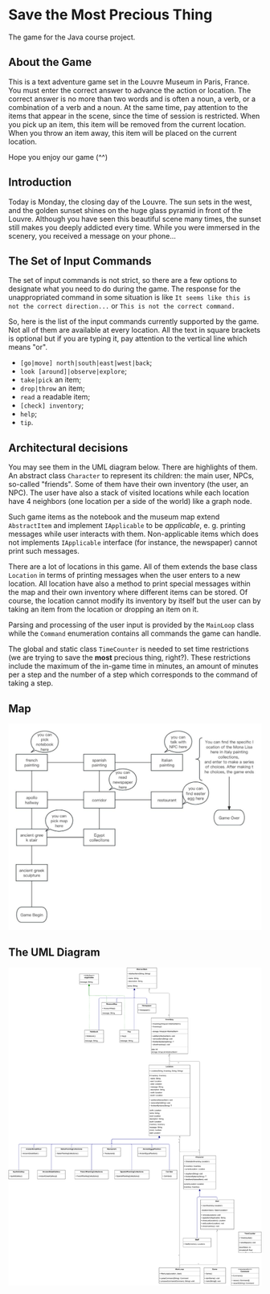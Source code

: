# Save the Most Precious Thing
The game for the Java course project.

## About the Game
This is a text adventure game set in the Louvre Museum in Paris, France. 
You must enter the correct answer to advance the action or location. 
The correct answer is no more than two words and is often a noun, a verb, or a combination of a verb and a noun. 
At the same time, pay attention to the items that appear in the scene, 
since the time of session is restricted. 
When you pick up an item, this item will be removed from the current location. 
When you throw an item away, this item will be placed on the current location.

Hope you enjoy our game (^^)

## Introduction
Today is Monday, the closing day of the Louvre. 
The sun sets in the west, and the golden sunset shines on the huge glass pyramid in front of the Louvre. 
Although you have seen this beautiful scene many times, the sunset still makes you deeply addicted every time. 
While you were immersed in the scenery, you received a message on your phone...

## The Set of Input Commands
The set of input commands is not strict, so there are a few options to designate what you need to do during the game. 
The response for the unappropriated command in some situation is like `It seems like this is not the correct direction...` or `This is not the correct command.`

So, here is the list of the input commands currently supported by the game. 
Not all of them are available at every location. 
All the text in square brackets is optional but if you are typing it,
pay attention to the vertical line which means "or".
 - `[go|move] north|south|east|west|back`;
 - `look [around]|observe|explore`;
 - `take|pick` an item;
 - `drop|throw` an item;
 - `read` a readable item;
 - `[check] inventory`;
 - `help`;
 - `tip`.

## Architectural decisions
You may see them in the UML diagram below. There are highlights of them. 
An abstract class `Character` to represent its children: the main user, NPCs, so-called "friends".
Some of them have their own inventory (the user, an NPC).
The user have also a stack of visited locations while each location have 4 neighbors (one location per a side of the world) like a graph node.

Such game items as the notebook and the museum map extend `AbstractItem` and implement `IApplicable` to be _applicable_, e. g. printing messages while user interacts with them.
Non-applicable items which does not implements `IApplicable` interface (for instance, the newspaper) cannot print such messages.

There are a lot of locations in this game. 
All of them extends the base class `Location` in terms of printing messages when the user enters to a new location. 
All location have also a method to print special messages within the map and 
their own inventory where different items can be stored.
Of course, the location cannot modify its inventory by itself but the user can by taking an item from the location or dropping an item on it.

Parsing and processing of the user input is provided by the `MainLoop` class while the `Command` enumeration contains all commands the game can handle.

The global and static class `TimeCounter` is needed to set time restrictions (we are trying to save the **most** precious thing, right?).
These restrictions include the maximum of the in-game time in minutes, an amount of minutes per a step and the number of a step which corresponds to the command of taking a step. 

## Map
![Map](Map.jpg)

## The UML Diagram
![UML](UML.svg)
